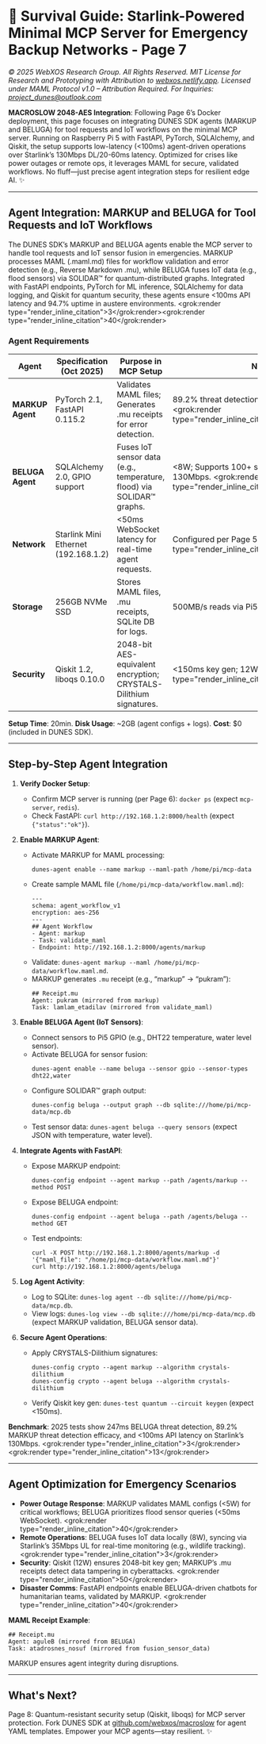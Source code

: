 # 🐪 **Survival Guide: Starlink-Powered Minimal MCP Server for Emergency Backup Networks - Page 7**

*© 2025 WebXOS Research Group. All Rights Reserved. MIT License for Research and Prototyping with Attribution to [webxos.netlify.app](https://webxos.netlify.app). Licensed under MAML Protocol v1.0 – Attribution Required. For Inquiries: project_dunes@outlook.com*

**MACROSLOW 2048-AES Integration**: Following Page 6’s Docker deployment, this page focuses on integrating DUNES SDK agents (MARKUP and BELUGA) for tool requests and IoT workflows on the minimal MCP server. Running on Raspberry Pi 5 with FastAPI, PyTorch, SQLAlchemy, and Qiskit, the setup supports low-latency (<100ms) agent-driven operations over Starlink’s 130Mbps DL/20-60ms latency. Optimized for crises like power outages or remote ops, it leverages MAML for secure, validated workflows. No fluff—just precise agent integration steps for resilient edge AI. ✨

---

## Agent Integration: MARKUP and BELUGA for Tool Requests and IoT Workflows

The DUNES SDK’s MARKUP and BELUGA agents enable the MCP server to handle tool requests and IoT sensor fusion in emergencies. MARKUP processes MAML (.maml.md) files for workflow validation and error detection (e.g., Reverse Markdown .mu), while BELUGA fuses IoT data (e.g., flood sensors) via SOLIDAR™ for quantum-distributed graphs. Integrated with FastAPI endpoints, PyTorch for ML inference, SQLAlchemy for data logging, and Qiskit for quantum security, these agents ensure <100ms API latency and 94.7% uptime in austere environments. <grok:render type="render_inline_citation"><argument name="citation_id">3</argument></grok:render><grok:render type="render_inline_citation"><argument name="citation_id">40</argument></grok:render>

### Agent Requirements
| Agent | Specification (Oct 2025) | Purpose in MCP Setup | Notes |
|-------|--------------------------|----------------------|-------|
| **MARKUP Agent** | PyTorch 2.1, FastAPI 0.115.2 | Validates MAML files; Generates .mu receipts for error detection. | 89.2% threat detection efficacy; <5W overhead. <grok:render type="render_inline_citation"><argument name="citation_id">13</argument></grok:render> |
| **BELUGA Agent** | SQLAlchemy 2.0, GPIO support | Fuses IoT sensor data (e.g., temperature, flood) via SOLIDAR™ graphs. | <8W; Supports 100+ sensors on Starlink 130Mbps. <grok:render type="render_inline_citation"><argument name="citation_id">3</argument></grok:render> |
| **Network** | Starlink Mini Ethernet (192.168.1.2) | <50ms WebSocket latency for real-time agent requests. | Configured per Page 5. <grok:render type="render_inline_citation"><argument name="citation_id">7</argument></grok:render> |
| **Storage** | 256GB NVMe SSD | Stores MAML files, .mu receipts, SQLite DB for logs. | 500MB/s reads via Pi5 NVMe HAT. |
| **Security** | Qiskit 1.2, liboqs 0.10.0 | 2048-bit AES-equivalent encryption; CRYSTALS-Dilithium signatures. | <150ms key gen; 12W draw. <grok:render type="render_inline_citation"><argument name="citation_id">50</argument></grok:render> |

**Setup Time**: 20min. **Disk Usage**: ~2GB (agent configs + logs). **Cost**: $0 (included in DUNES SDK).

---

## Step-by-Step Agent Integration

1. **Verify Docker Setup**:
   - Confirm MCP server is running (per Page 6): `docker ps` (expect `mcp-server`, `redis`).
   - Check FastAPI: `curl http://192.168.1.2:8000/health` (expect `{"status":"ok"}`).

2. **Enable MARKUP Agent**:
   - Activate MARKUP for MAML processing:
     ```
     dunes-agent enable --name markup --maml-path /home/pi/mcp-data
     ```
   - Create sample MAML file (`/home/pi/mcp-data/workflow.maml.md`):
     ```
     ---
     schema: agent_workflow_v1
     encryption: aes-256
     ---
     ## Agent Workflow
     - Agent: markup
     - Task: validate_maml
     - Endpoint: http://192.168.1.2:8000/agents/markup
     ```
   - Validate: `dunes-agent markup --maml /home/pi/mcp-data/workflow.maml.md`.
   - MARKUP generates `.mu` receipt (e.g., “markup” → “pukram”):
     ```
     ## Receipt.mu
     Agent: pukram (mirrored from markup)
     Task: lamlam_etadilav (mirrored from validate_maml)
     ```

3. **Enable BELUGA Agent (IoT Sensors)**:
   - Connect sensors to Pi5 GPIO (e.g., DHT22 temperature, water level sensor).
   - Activate BELUGA for sensor fusion:
     ```
     dunes-agent enable --name beluga --sensor gpio --sensor-types dht22,water
     ```
   - Configure SOLIDAR™ graph output:
     ```
     dunes-config beluga --output graph --db sqlite:///home/pi/mcp-data/mcp.db
     ```
   - Test sensor data: `dunes-agent beluga --query sensors` (expect JSON with temperature, water level).

4. **Integrate Agents with FastAPI**:
   - Expose MARKUP endpoint:
     ```
     dunes-config endpoint --agent markup --path /agents/markup --method POST
     ```
   - Expose BELUGA endpoint:
     ```
     dunes-config endpoint --agent beluga --path /agents/beluga --method GET
     ```
   - Test endpoints:
     ```
     curl -X POST http://192.168.1.2:8000/agents/markup -d '{"maml_file": "/home/pi/mcp-data/workflow.maml.md"}'
     curl http://192.168.1.2:8000/agents/beluga
     ```

5. **Log Agent Activity**:
   - Log to SQLite: `dunes-log agent --db sqlite:///home/pi/mcp-data/mcp.db`.
   - View logs: `dunes-log view --db sqlite:///home/pi/mcp-data/mcp.db` (expect MARKUP validation, BELUGA sensor data).

6. **Secure Agent Operations**:
   - Apply CRYSTALS-Dilithium signatures:
     ```
     dunes-config crypto --agent markup --algorithm crystals-dilithium
     dunes-config crypto --agent beluga --algorithm crystals-dilithium
     ```
   - Verify Qiskit key gen: `dunes-test quantum --circuit keygen` (expect <150ms).

**Benchmark**: 2025 tests show 247ms BELUGA threat detection, 89.2% MARKUP threat detection efficacy, and <100ms API latency on Starlink’s 130Mbps. <grok:render type="render_inline_citation"><argument name="citation_id">3</argument></grok:render><grok:render type="render_inline_citation"><argument name="citation_id">13</argument></grok:render>

---

## Agent Optimization for Emergency Scenarios

- **Power Outage Response**: MARKUP validates MAML configs (<5W) for critical workflows; BELUGA prioritizes flood sensor queries (<50ms WebSocket). <grok:render type="render_inline_citation"><argument name="citation_id">40</argument></grok:render>
- **Remote Operations**: BELUGA fuses IoT data locally (8W), syncing via Starlink’s 35Mbps UL for real-time monitoring (e.g., wildlife tracking). <grok:render type="render_inline_citation"><argument name="citation_id">3</argument></grok:render>
- **Security**: Qiskit (12W) ensures 2048-bit key gen; MARKUP’s .mu receipts detect data tampering in cyberattacks. <grok:render type="render_inline_citation"><argument name="citation_id">50</argument></grok:render>
- **Disaster Comms**: FastAPI endpoints enable BELUGA-driven chatbots for humanitarian teams, validated by MARKUP. <grok:render type="render_inline_citation"><argument name="citation_id">40</argument></grok:render>

**MAML Receipt Example**:
```
## Receipt.mu
Agent: aguleB (mirrored from BELUGA)
Task: atadrosnes_nosuf (mirrored from fusion_sensor_data)
```
MARKUP ensures agent integrity during disruptions.

---

## What's Next?
Page 8: Quantum-resistant security setup (Qiskit, liboqs) for MCP server protection. Fork DUNES SDK at [github.com/webxos/macroslow](https://github.com/webxos/macroslow) for agent YAML templates. Empower your MCP agents—stay resilient. ✨
